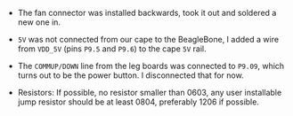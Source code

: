 
  * The fan connector was installed backwards, took it out and soldered a new one
in.

  * `5V` was not connected from our cape to the BeagleBone, I added a wire from
    `VDD_5V` (pins `P9.5` and `P9.6`) to the cape `5V` rail.

  * The `COMMUP/DOWN` line from the leg boards was connected to `P9.09`, which
    turns out to be the power button. I disconnected that for now.
    
  * Resistors:  If possible, no resistor smaller than 0603, any user installable
     jump resistor should be at least 0804, preferably 1206 if possible.
